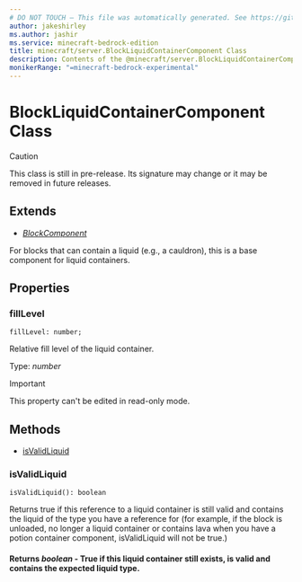 ```yaml
---
# DO NOT TOUCH — This file was automatically generated. See https://github.com/mojang/minecraftapidocsgenerator to modify descriptions, examples, etc.
author: jakeshirley
ms.author: jashir
ms.service: minecraft-bedrock-edition
title: minecraft/server.BlockLiquidContainerComponent Class
description: Contents of the @minecraft/server.BlockLiquidContainerComponent class.
monikerRange: "=minecraft-bedrock-experimental"
---
```

# BlockLiquidContainerComponent Class

> [!CAUTION]
> This class is still in pre-release.  Its signature may change or it may be removed in future releases.

## Extends
- [*BlockComponent*](BlockComponent.md)

For blocks that can contain a liquid (e.g., a cauldron), this is a base component for liquid containers. 

## Properties

### **fillLevel**
`fillLevel: number;`

Relative fill level of the liquid container.

Type: *number*
  
> [!IMPORTANT]
> This property can't be edited in read-only mode.

## Methods
- [isValidLiquid](#isvalidliquid)

### **isValidLiquid**
`
isValidLiquid(): boolean
`

Returns true if this reference to a liquid container is still valid and contains the liquid of the type you have a reference for (for example, if the block is unloaded, no longer a liquid container or contains lava when you have a potion container component, isValidLiquid will not be true.)

#### **Returns** *boolean* - True if this liquid container still exists, is valid and contains the expected liquid type.

